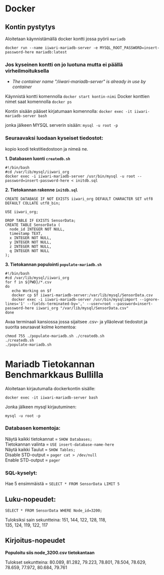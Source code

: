 # Docker

## Kontin pystytys

Aloitetaan käynnistämällä docker kontti jossa pyörii ```mariadb```
```
docker run --name iiwari-mariadb-server -e MYSQL_ROOT_PASSWORD=insert-password-here mariadb:latest
```

### Jos kyseinen kontti on jo luotuna mutta ei päällä virheilmoituksella
- *The container name "/iiwari-mariadb-server" is already in use by container*

Käynnistä kontti komennolla ```docker start kontin-nimi```
Docker konttien nimet saat komennolla ```docker ps```

Kontin sisään pääset kirjatumaan komennolla:
```docker exec -it iiwari-mariadb-server bash```

jonka jälkeen MYSQL serverin sisään:
```mysql -u root -p```

### Seuraavaksi luodaan kyseiset tiedostot:
kopio koodi tekstitiedostoon ja nimeä ne.

**1. Databasen luonti `createdb.sh`**

``` mysql
#!/bin/bash
#cd /var/lib/mysql/iiwari_org
docker exec -i iiwari-mariadb-server /usr/bin/mysql -u root --password=insert-password-here < initdb.sql
```
**2. Tietokannan rakenne `initdb.sql`**
```
CREATE DATABASE IF NOT EXISTS iiwari_org DEFAULT CHARACTER SET utf8 DEFAULT COLLATE utf8_bin;

USE iiwari_org;

DROP TABLE IF EXISTS SensorData;
CREATE TABLE SensorData (
  node_id INTEGER NOT NULL,
  timestamp TEXT,
  x INTEGER NOT NULL,
  y INTEGER NOT NULL,
  z INTEGER NOT NULL,
  q INTEGER NOT NULL
);
```

**3. Tietokannan populointi `populate-mariadb.sh`**
```
#!/bin/bash
#cd /var/lib/mysql/iiwari_org
for f in ${PWD}/*.csv
do
   echo Working on $f
   docker cp $f iiwari-mariadb-server:/var/lib/mysql/SensorData.csv
   docker exec -i iiwari-mariadb-server /usr/bin/mysqlimport --ignore-lines='1' --fields-terminated-by=',' --user=root --password=insert-password-here iiwari_org "/var/lib/mysql/SensorData.csv"
done
```

Avaa terminaali kansiossa jossa sijaitsee .csv- ja ylläolevat tiedostot ja suorita seuraavat kolme komentoa:
```
chmod 755 ./populate-mariadb.sh ./createdb.sh
./createdb.sh
./populate-mariadb.sh
```

# Mariadb Tietokannan Benchmarkkaus Bullilla


Aloitetaan kirjautumalla dockerkontin sisälle:
```
docker exec -it iiwari-mariadb-server bash
```

Jonka jälkeen mysql kirjautuminen:
```
mysql -u root -p
```

### Databasen komentoja:
Näytä kaikki tietokannat = ```SHOW Databases;```  
Tietokannan valinta =  ```USE insert-database-name-here```  
Näytä kaikki Taulut = ```SHOW Tables;```  
Disable STD-output = ```pager cat > /dev/null```  
Enable STD-output = ```pager```
### SQL-kyselyt:
Hae 5 ensimmäistä = ```SELECT * FROM SensorData LIMIT 5```


## Luku-nopeudet:

`SELECT * FROM SensorData WHERE Node_id=3200;`

Tuloksiksi sain sekuntteina:
151, 144, 122, 128, 118,  
135, 124, 119, 122, 117

## Kirjoitus-nopeudet

**Populoitu siis node_3200.csv tietokantaan**

Tulokset sekuntteina:
80.089, 81.282, 79.223, 78.801, 78.504,
78.629, 78.659, 77.972, 80.684, 79.761